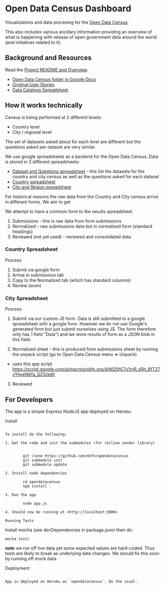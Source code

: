 Open Data Census Dashboard
==========================

Visualizations and data procesing for the [Open Data Census][].

[Open Data Census]: http://census.okfn.org/

This also includes various ancillary information providing an overview of what
is happening with release of open government data around the world (and
initiatives related to it).

Background and Resources
------------------------

Read the [Project README and Overview][readme].

* [Open Data Census folder in Google Docs](https://drive.google.com/a/okfn.org/#folders/0B6R8dXc6Ji4JTWE0TVhFejYza2c)
* [Original User Stories][stories]
* [Data Catalogs Spreadsheet][catalogs]

[stories]: https://docs.google.com/document/d/1Ji2pifZYSggdgp0Pe8s_vFNrZIvrgwB1OhYz0AdkGsc/edit
[readme]: https://docs.google.com/a/okfn.org/document/d/1gDa98Gz4PtblMYjMzbj2TvBTBsbhdYtJdDSxQLc70Tw/edit
[catalogs]: https://docs.google.com/a/okfn.org/spreadsheet/ccc?key=0Aon3JiuouxLUdE9POFhudGd6NFk0THpxR0NicFViRUE#gid=1

How it works technically
-------------------------

Census is being performed at 2 different levels:

* Country level
* City / regional level

The set of datasets asked about for each level are different but the questions asked per dataset are very similar.

We use google spreadsheets as a backend for the Open Data Census. Data is stored in 3 different spreadsheets:

* [Dataset and Questions spreadsheet][questions] - this list the datasets for
  the country and city census as well as the questions asked for each dataset
* [Country spreadsheet][country]
* [City and Region spreadsheet][city]

[questions]: https://docs.google.com/a/okfn.org/spreadsheet/ccc?key=0Aon3JiuouxLUdEVHQ0c4RGlRWm9Gak54NGV0UlpfOGc#gid=0
[country]: https://docs.google.com/a/okfn.org/spreadsheet/ccc?key=0Aon3JiuouxLUdEVnbG5pUFlyUzBpVkFXbXJ2WWpGTUE#gid=6
[city]: https://docs.google.com/a/okfn.org/spreadsheet/ccc?key=0AqR8dXc6Ji4JdEEycENNYXQtU1RIbzRSYVRxLXFOdHc#gid=1

For historical reasons the raw data from the Country and City census arrive in different forms. We aim to get 

We attempt to have a common form to the results spreadsheet.

1. Submissions - this is raw data from form submissions
2. Normalized - raw submissions data but in normalized form (standard headings)
3. Reviewed (not yet used) - reviewed and consolidated data

### Country Spreadsheet

Process

1. Submit via google form
2. Arrive in submissions tab
3. Copy to the Normalized tab (which has standard columns)
4. Review (soon)

### City Spreadsheet

Process

1. Submit via our custom JS form. Data is still submitted to a google spreadsheet with a google form. However we do not use Google's generated form but just submit ourselves using JS. The form therefore only has 1 field "Data") and we store results of form as a JSON blob in this field.

2. Normalized sheet - this is produced from submissions sheet by running the unpack script (go to Open Data Census menu => Unpack)

  * uses this app script https://script.google.com/a/macros/okfn.org/d/M2ShE7x1mR_sRh_6fT27vYhyeNKfa_QZS/edit

3. Reviewed


For Developers
--------------

The app is a simple Express NodeJS app deployed on Heroku.

Install
~~~~~~~

To install do the following:

1. Get the code and init the submodules (for recline vendor library)


        git clone https://github.com/okfn/opendatacensus 
        git submodule init
        git submodule update

2. Install node dependencies
        
        cd opendatacensus
        npm install .

3. Run the app

        node app.js

4. Should now be running at <http://localhost:5000>

Running Tests
~~~~~~~~~~~~~

Install mocha (see devDependencies in package.json) then do:

    mocha test/

**note** we run off live data yet some expected values are hard-coded. Thus
tests are likely to break as underlying data changes. We should fix this soon
by running off mock data.

Deployment
~~~~~~~~~~

App is deployed on Heroku as `opendatacensus`. Do the usual.

